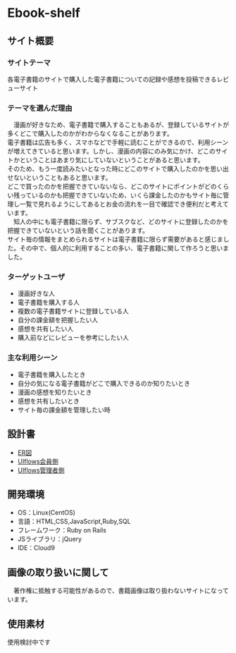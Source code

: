 # Ebook-shelf

## サイト概要
   
### サイトテーマ
  各電子書籍のサイトで購入した電子書籍についての記録や感想を投稿できるレビューサイト

### テーマを選んだ理由
  　漫画が好きなため、電子書籍で購入することもあるが、登録しているサイトが多くどこで購入したのかがわからなくなることがあります。<br>
  電子書籍は広告も多く、スマホなどで手軽に読むことができるので、利用シーンが増えてきていると思います。しかし、漫画の内容にのみ気にかけ、どこのサイトかということはあまり気にしていないということがあると思います。<br>
  そのため、もう一度読みたいとなった時にどこのサイトで購入したのかを思い出せないということもあると思います。<br>
  どこで買ったのかを把握できていないなら、どこのサイトにポイントがどのくらい残っているのかも把握できていないため、いくら課金したのかもサイト毎に管理し一覧で見れるようにしてあるとお金の流れを一目で確認でき便利だと考えています。<br>
  　知人の中にも電子書籍に限らず、サブスクなど、どのサイトに登録したのかを把握できていないという話を聞くことがあります。<br>
  サイト毎の情報をまとめられるサイトは電子書籍に限らず需要があると感じました。その中で、個人的に利用することの多い、電子書籍に関して作ろうと思いました。
  
### ターゲットユーザ
  - 漫画好きな人
  - 電子書籍を購入する人
  - 複数の電子書籍サイトに登録している人
  - 自分の課金額を把握したい人
  - 感想を共有したい人
  - 購入前などにレビューを参考にしたい人

### 主な利用シーン
 - 電子書籍を購入したとき
 - 自分の気になる電子書籍がどこで購入できるのか知りたいとき
 - 漫画の感想を知りたいとき
 - 感想を共有したいとき
 - サイト毎の課金額を管理したい時

## 設計書
 - [ER図](https://drive.google.com/file/d/13u9Ls3HSliAAK2hCDhUxuT3ql-NTdtKJ/view?usp=sharing)
 - [UIflows会員側](https://drive.google.com/file/d/1cK1tLoVaolvlCeNQu67KBLDll0ntG9Ux/view?usp=sharing)
 - [UIflows管理者側](https://drive.google.com/file/d/1Photp9asorHQ9oJdjrQ5pMjWjwKfGt8p/view?usp=sharing)

## 開発環境
- OS：Linux(CentOS)
- 言語：HTML,CSS,JavaScript,Ruby,SQL
- フレームワーク：Ruby on Rails
- JSライブラリ：jQuery
- IDE：Cloud9

## 画像の取り扱いに関して
　著作権に抵触する可能性があるので、書籍画像は取り扱わないサイトになっています。

## 使用素材
使用検討中です
